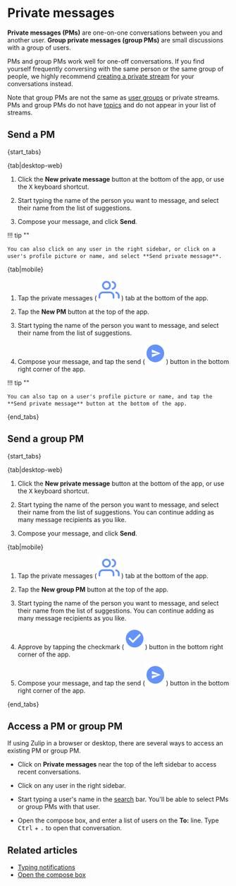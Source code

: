 # Private messages

**Private messages (PMs)** are one-on-one conversations between you and
another user. **Group private messages (group PMs)** are small
discussions with a group of users.

PMs and group PMs work well for one-off conversations. If you find yourself
frequently conversing with the same person or the same group of people, we
highly recommend [creating a private stream](/help/create-a-stream) for your
conversations instead.

Note that group PMs are not the same as [user groups](/help/user-groups) or
private streams. PMs and group PMs do not have [topics](/help/streams-and-topics)
and do not appear in your list of streams.

## Send a PM

{start_tabs}

{tab|desktop-web}

1. Click the **New private message** button at the bottom of the app, or
   use the <kbd>X</kbd> keyboard shortcut.

1. Start typing the name of the person you want to message, and
   select their name from the list of suggestions.

1. Compose your message, and click **Send**.

!!! tip ""

    You can also click on any user in the right sidebar, or click on a
    user's profile picture or name, and select **Send private message**.

{tab|mobile}

1. Tap the private messages
   ( <img src="/static/images/help/mobile-pm-tab-icon.svg" alt="private messages" class="mobile-icon"/> )
   tab at the bottom of the app.

1. Tap the **New PM** button at the top of the app.

1. Start typing the name of the person you want to message, and
   select their name from the list of suggestions.

1. Compose your message, and tap the send
   (<img src="/static/images/help/mobile-send-circle-icon.svg" alt="send" class="mobile-icon"/>)
   button in the bottom right corner of the app.

!!! tip ""

    You can also tap on a user's profile picture or name, and tap the
    **Send private message** button at the bottom of the app.

{end_tabs}

## Send a group PM

{start_tabs}

{tab|desktop-web}

1. Click the **New private message** button at the bottom of the app, or
   use the <kbd>X</kbd> keyboard shortcut.

1. Start typing the name of the person you want to message, and
   select their name from the list of suggestions. You can continue
   adding as many message recipients as you like.

1. Compose your message, and click **Send**.

{tab|mobile}

1. Tap the private messages
   ( <img src="/static/images/help/mobile-pm-tab-icon.svg" alt="private messages" class="mobile-icon"/> )
   tab at the bottom of the app.

1. Tap the **New group PM** button at the top of the app.

1. Start typing the name of the person you want to message, and
   select their name from the list of suggestions. You can continue
   adding as many message recipients as you like.

1. Approve by tapping the checkmark
   (<img src="/static/images/help/mobile-check-circle-icon.svg" alt="checkmark" class="mobile-icon"/>)
   button in the bottom right corner of the app.

1. Compose your message, and tap the send
   (<img src="/static/images/help/mobile-send-circle-icon.svg" alt="send" class="mobile-icon"/>)
   button in the bottom right corner of the app.

{end_tabs}

## Access a PM or group PM

If using Zulip in a browser or desktop, there are several ways to access an existing PM or group PM.

* Click on **Private messages** near the top of the left sidebar to access
  recent conversations.

* Click on any user in the right sidebar.

* Start typing a user's name in the [search](/help/search-for-messages) bar.
  You'll be able to select PMs or group PMs with that user.

* Open the compose box, and enter a list of users on the **To:**
  line. Type <kbd>Ctrl</kbd> + <kbd>.</kbd> to open that conversation.

## Related articles

* [Typing notifications](/help/typing-notifications)
* [Open the compose box](/help/open-the-compose-box)
